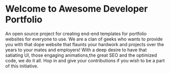 # Welcome to Awesome Developer Portfolio

An open source project for creating end-end templates for portfolio websites for everyone to use. We are a clan of geeks who wants to provide you with that dope website that flaunts your hardwork and projects over the years to your mates and employers! With a deep desire to have that satiating UI, those engaging animations,the great SEO and the optimized code, we do it all. Hop in and give your contributions if you wish to be a part of this initiative.